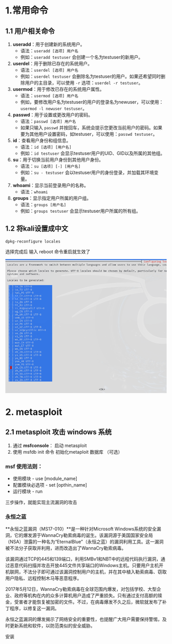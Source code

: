 # 1.常用命令



## 1.1 用户相关命令

1. **useradd**：用于创建新的系统用户。
   - 语法：`useradd [选项] 用户名`
   - 例如：`useradd testuser` 会创建一个名为testuser的新用户。
2. **userdel**：用于删除已存在的系统用户。
   - 语法：`userdel [选项] 用户名`
   - 例如：`userdel testuser` 会删除名为testuser的用户。如果还希望同时删除用户的主目录，可以使用 `-r` 选项：`userdel -r testuser`。
3. **usermod**：用于修改已存在的系统用户属性。
   - 语法：`usermod [选项] 用户名`
   - 例如，要修改用户名为testuser的用户的登录名为newuser，可以使用：`usermod -l newuser testuser`。
4. **passwd**：用于设置或更改用户的密码。
   - 语法：`passwd [选项] 用户名`
   - 如果只输入 `passwd` 并按回车，系统会提示您更改当前用户的密码。如果要为其他用户设置密码，如testuser，可以使用：`passwd testuser`。
5. **id**：查看用户身份和组信息。
   - 语法：`id [选项] [用户名]`
   - 例如：`id testuser` 会显示testuser用户的UID、GID以及所属的其他组。
6. **su**：用于切换当前用户身份到其他用户身份。
   - 语法：`su [选项] [-] [用户名]`
   - 例如：`su - testuser` 会以testuser用户的身份登录，并加载其环境变量。
7. **whoami**：显示当前登录用户的名称。
   - 语法：`whoami`
8. **groups**：显示指定用户所属的用户组。
   - 语法：`groups [用户名]`
   - 例如：`groups testuser` 会显示testuser用户所属的所有组。



## 1.2 将kali设置成中文

```shell
dpkg-reconfigure locales
```

选择完成后 输入 reboot 命令重启就生效了

![image-20240421184445482](assets/image-20240421184445482.png)





# 2. metasploit



## 2.1 metasploit 攻击 windows 系统



1. 通过 **msfconsole**： 启动 metasploit
2. 使用 msfdb init 命令 初始化metaploit 数据库 （可选）



### msf 使用法则：

- 使用模块 - use [module_name]
- 配置模块必选项 - set [opthin_name]
- 运行模块 - run

三步操作，就能实现主流漏洞的攻击





### 永恒之蓝



**永恒之蓝漏洞（MS17-010）**是一种针对Microsoft Windows系统的安全漏洞，它的爆发源于WannaCry勒索病毒的诞生。该漏洞源于美国国家安全局（NSA）泄露的一种名为“EternalBlue”（永恒之蓝）的漏洞利用工具。这一漏洞被不法分子获取并利用，进而改造出了WannaCry勒索病毒。

该漏洞通过TCP的445和139端口，利用SMBv1和NBT中的远程代码执行漏洞，通过恶意代码扫描并攻击开放445文件共享端口的Windows主机。只要用户主机开机联网，不法分子即可通过该漏洞控制用户的主机，并在其中植入勒索病毒、窃取用户隐私、远程控制木马等恶意程序。

2017年5月12日，WannaCry勒索病毒在全球范围内爆发，对包括学校、大型企业、政府等机构在内的众多计算机用户造成了严重损失。只有通过支付高额的赎金，受害者才能恢复被加密的文件。不过，在病毒爆发不久之后，微软就发布了补丁程序，以修复这一漏洞。

永恒之蓝漏洞的爆发揭示了网络安全的重要性，也提醒广大用户需要保持警惕，及时更新系统和软件，以防范类似的安全威胁。



安装







